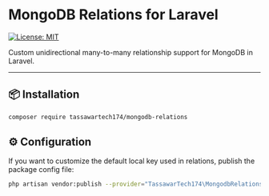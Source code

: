 # MongoDB Relations for Laravel

[![License: MIT](https://img.shields.io/badge/License-MIT-blue.svg)](LICENSE)

Custom unidirectional many-to-many relationship support for MongoDB in Laravel.

---

## 📦 Installation

```bash
composer require tassawartech174/mongodb-relations

```

## ⚙️ Configuration

If you want to customize the default local key used in relations, publish the package config file:

```bash
php artisan vendor:publish --provider="TassawarTech174\MongodbRelations\MongodbRelationsServiceProvider" --tag=mongodb-relations-config